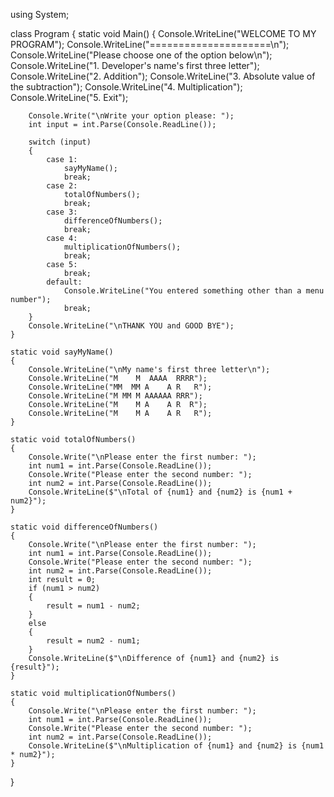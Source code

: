 using System;

class Program
{
    static void Main()
    {
        Console.WriteLine("WELCOME TO MY PROGRAM");
        Console.WriteLine("=====================\n");
        Console.WriteLine("Please choose one of the option below\n");
        Console.WriteLine("1. Developer's name's first three letter");
        Console.WriteLine("2. Addition");
        Console.WriteLine("3. Absolute value of the subtraction");
        Console.WriteLine("4. Multiplication");
        Console.WriteLine("5. Exit");

        Console.Write("\nWrite your option please: ");
        int input = int.Parse(Console.ReadLine());

        switch (input)
        {
            case 1:
                sayMyName();
                break;
            case 2:
                totalOfNumbers();
                break;
            case 3:
                differenceOfNumbers();
                break;
            case 4:
                multiplicationOfNumbers();
                break;
            case 5:
                break;
            default:
                Console.WriteLine("You entered something other than a menu number");
                break;
        }
        Console.WriteLine("\nTHANK YOU and GOOD BYE");
    }

    static void sayMyName()
    {
        Console.WriteLine("\nMy name's first three letter\n");
        Console.WriteLine("M    M  AAAA  RRRR");
        Console.WriteLine("MM  MM A    A R   R");
        Console.WriteLine("M MM M AAAAAA RRR");
        Console.WriteLine("M    M A    A R  R");
        Console.WriteLine("M    M A    A R   R");
    }

    static void totalOfNumbers()
    {
        Console.Write("\nPlease enter the first number: ");
        int num1 = int.Parse(Console.ReadLine());
        Console.Write("Please enter the second number: ");
        int num2 = int.Parse(Console.ReadLine());
        Console.WriteLine($"\nTotal of {num1} and {num2} is {num1 + num2}");
    }

    static void differenceOfNumbers()
    {
        Console.Write("\nPlease enter the first number: ");
        int num1 = int.Parse(Console.ReadLine());
        Console.Write("Please enter the second number: ");
        int num2 = int.Parse(Console.ReadLine());
        int result = 0;
        if (num1 > num2)
        {
            result = num1 - num2;
        }
        else
        {
            result = num2 - num1;
        }
        Console.WriteLine($"\nDifference of {num1} and {num2} is {result}");
    }

    static void multiplicationOfNumbers()
    {
        Console.Write("\nPlease enter the first number: ");
        int num1 = int.Parse(Console.ReadLine());
        Console.Write("Please enter the second number: ");
        int num2 = int.Parse(Console.ReadLine());
        Console.WriteLine($"\nMultiplication of {num1} and {num2} is {num1 * num2}");
    }
}

